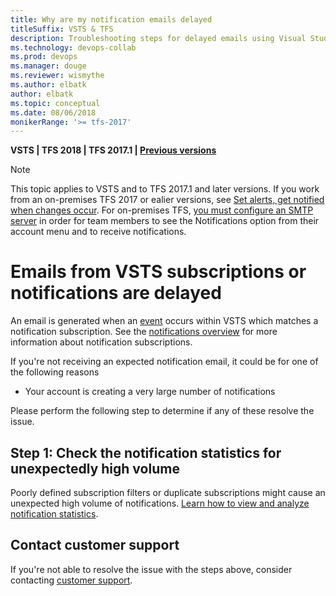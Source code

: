 ```yaml
---
title: Why are my notification emails delayed
titleSuffix: VSTS & TFS 
description: Troubleshooting steps for delayed emails using Visual Studio Team Services (VSTS) or Team Foundation Server (TFS) notifications
ms.technology: devops-collab
ms.prod: devops
ms.manager: douge
ms.reviewer: wismythe
ms.author: elbatk
author: elbatk
ms.topic: conceptual
ms.date: 08/06/2018
monikerRange: '>= tfs-2017'
---
```


<b>VSTS | TFS 2018 | TFS 2017.1 | [Previous versions](../work/track/alerts-and-notifications.md)</b> 

> [!NOTE]
> This topic applies to VSTS and to TFS 2017.1 and later versions. If you work from an on-premises TFS 2017 or ealier versions, see [Set alerts, get notified when changes occur](../work/track/alerts-and-notifications.md). For on-premises TFS, [you must configure an SMTP server](/tfs/server/admin/setup-customize-alerts) in order for team members to see the Notifications option from their account menu and to receive notifications.

# Emails from VSTS subscriptions or notifications are delayed
An email is generated when an [event](oob-supported-event-types.md) occurs within VSTS which matches a notification subscription. See the [notifications overview](about-notifications.md) for more information about notification subscriptions.

If you're not receiving an expected notification email, it could be for one of the following reasons
* Your account is creating a very large number of notifications

Please perform the following step to determine if any of these resolve the issue.

## Step 1: Check the notification statistics for unexpectedly high volume
Poorly defined subscription filters or duplicate subscriptions might cause an unexpected high volume of notifications. [Learn how to view and analyze notification statistics](howto-view-account-notification-statistics.md).

## Contact customer support
If you're not able to resolve the issue with the steps above, consider contacting [customer support](troubleshoot-contact-support.md).